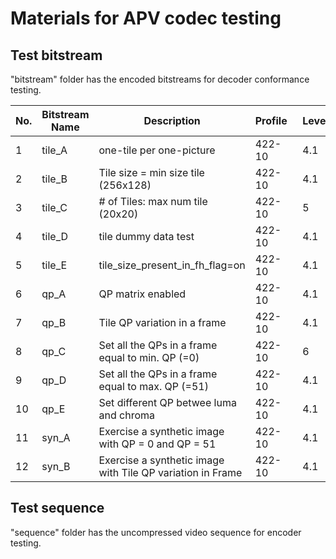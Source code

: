 # Materials for APV codec testing

## Test bitstream
"bitstream" folder has the encoded bitstreams for decoder conformance testing.

| No. | Bitstream Name | Description                                                  | Profile&nbsp;&nbsp; | Level | Band | Frame Rate | Resolution | # of Frame | MD5 sum of bitstream             |
|-----|----------------|--------------------------------------------------------------|---------------------|-------|------|------------|------------|------------|----------------------------------|
| 1   | tile_A         | one-tile per   one-picture                                   | 422-10              | 4.1   | 2    | 60 fps     | 3840x2160  | 3          | 74c5c0ca1bd2cfb28c6e2e0673e965f9 |
| 2   | tile_B         | Tile size = min size   tile (256x128)                        | 422-10              | 4.1   | 2    | 60 fps     | 3840x2160  | 3          | 666ec80235a1e8f59db044d77a89a495 |
| 3   | tile_C         | # of Tiles: max num   tile (20x20)                           | 422-10              | 5     | 0    | 30 fps     | 7680x4320  | 3          | 75363d036965a9dccc90a9ce8d0ae652 |
| 4   | tile_D         | tile dummy data test                                         | 422-10              | 4.1   | 2    | 60 fps     | 3840x2160  | 3          | dd492519c90409a9ca5710746f45c125 |
| 5   | tile_E         | tile_size_present_in_fh_flag=on                              | 422-10              | 4.1   | 2    | 60 fps     | 3840x2160  | 3          | 134c4aa46cec9ab0299824682a89eecd |
| 6   | qp_A           | QP matrix enabled                                            | 422-10              | 4.1   | 2    | 60 fps     | 3840x2160  | 3          | 5ca6d4ea0f65add261b44ed3532a0a73 |
| 7   | qp_B           | Tile QP   variation in a frame                               | 422-10              | 4.1   | 2    | 60 fps     | 3840x2160  | 3          | 85bfa477911447d994c17dea9703a9c7 |
| 8   | qp_C           | Set all the QPs in a   frame equal to min. QP (=0)           | 422-10              | 6     | 2    | 60 fps     | 3840x2160  | 3          | 8c2928ec05eb06d42d6a8bda0ceb7e8d |
| 9   | qp_D           | Set all the QPs in a   frame equal to max. QP (=51)          | 422-10              | 4.1   | 2    | 60 fps     | 3840x2160  | 3          | 9c98e376fb59100f5a5585482fb33746 |
| 10  | qp_E           | Set different QP   betwee luma and chroma                    | 422-10              | 4.1   | 2    | 60 fps     | 3840x2160  | 3          | 6d1a1bc982d412758f353c8d041979d1 |
| 11  | syn_A          | Exercise a synthetic   image with QP = 0 and QP = 51         | 422-10              | 4.1   | 2    | 60 fps     | 1920x1080  | 2          | db9f8f7ce57871481e5b257b79149b1e |
| 12  | syn_B          | Exercise a synthetic   image with Tile QP variation in Frame | 422-10              | 4.1   | 2    | 60 fps     | 1920x1080  | 2          | 5f6c57f0bfe7ceb2f97a56a3bec7fb7a |

## Test sequence
"sequence" folder has the uncompressed video sequence for encoder testing.
